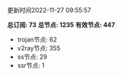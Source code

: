 更新时间2022-11-27 09:55:57

**总订阅: 73**
**总节点: 1235**
**有效节点: 447**
- trojan节点: 62
- v2ray节点: 355
- ss节点: 29
- ssr节点: 1
